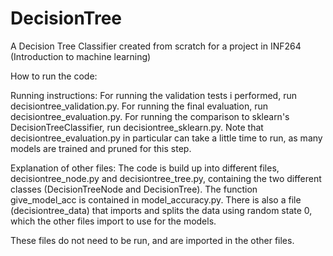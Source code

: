# DecisionTree
A Decision Tree Classifier created from scratch for a project in INF264 (Introduction to machine learning)

How to run the code:

Running instructions:
For running the validation tests i performed, run decisiontree_validation.py. For running the final evaluation,
run decisiontree_evaluation.py. For running the comparison to sklearn's DecisionTreeClassifier,
run decisiontree_sklearn.py. Note that decisiontree_evaluation.py in particular can take a little time to run, as
many models are trained and pruned for this step.


Explanation of other files:
The code is build up into different files, decisiontree_node.py and decisiontree_tree.py,
containing the two different classes (DecisionTreeNode and DecisionTree). The function give_model_acc is contained in
model_accuracy.py. There is also a file (decisiontree_data) that imports and splits the data using random state 0,
which the other files import to use for the models.

These files do not need to be run, and are imported in the other files.

